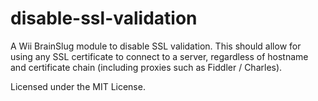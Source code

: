 # disable-ssl-validation

A Wii BrainSlug module to disable SSL validation. This should allow for using any SSL certificate to connect to a server, regardless of hostname and certificate chain (including proxies such as Fiddler / Charles).

Licensed under the MIT License.